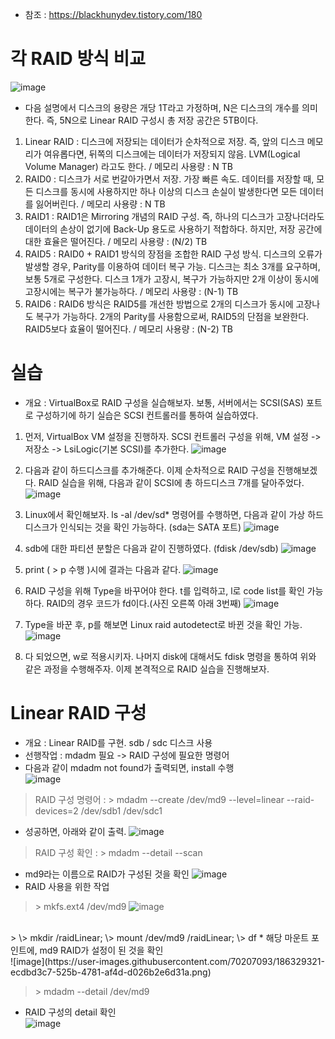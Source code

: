 * 참조 : https://blackhunydev.tistory.com/180

각 RAID 방식 비교
=================
![image](https://user-images.githubusercontent.com/70207093/186291747-535c3d17-9c3b-4496-8b31-6012e264f3c5.png)

* 다음 설명에서 디스크의 용량은 개당 1T라고 가정하며, N은 디스크의 개수를 의미한다. 즉, 5N으로 Linear RAID 구성시 총 저장 공간은 5TB이다.

1. Linear RAID : 디스크에 저장되는 데이터가 순차적으로 저장. 즉, 앞의 디스크 메모리가 여유롭다면, 뒤쪽의 디스크에는 데이터가 저장되지 않음. LVM(Logical Volume Manager) 라고도 한다. / 메모리 사용량 : N TB
2. RAID0 : 디스크가 서로 번갈아가면서 저장. 가장 빠른 속도. 데이터를 저장할 때, 모든 디스크를 동시에 사용하지만 하나 이상의 디스크 손실이 발생한다면 모든 데이터를 잃어버린다. / 메모리 사용량 : N TB 
3. RAID1 : RAID1은 Mirroring 개념의 RAID 구성. 즉, 하나의 디스크가 고장나더라도 데이터의 손상이 없기에 Back-Up 용도로 사용하기 적합하다. 하지만, 저장 공간에 대한 효율은 떨어진다. / 메모리 사용량 : (N/2) TB
4. RAID5 : RAID0 + RAID1 방식의 장점을 조합한 RAID 구성 방식. 디스크의 오류가 발생할 경우, Parity를 이용하여 데이터 복구 가능. 디스크는 최소 3개를 요구하며, 보통 5개로 구성한다. 디스크 1개가 고장시, 복구가 가능하지만 2개 이상이 동시에 고장시에는 복구가 불가능하다. / 메모리 사용량 : (N-1) TB
5. RAID6 : RAID6 방식은 RAID5를 개선한 방법으로 2개의 디스크가 동시에 고장나도 복구가 가능하다. 2개의 Parity를 사용함으로써, RAID5의 단점을 보완한다. RAID5보다 효율이 떨어진다. / 메모리 사용량 : (N-2) TB

실습
====
* 개요 : VirtualBox로 RAID 구성을 실습해보자. 보통, 서버에서는 SCSI(SAS) 포트로 구성하기에 하기 실습은 SCSI 컨트롤러를 통하여 실습하였다.

1. 먼저, VirtualBox VM 설정을 진행하자. SCSI 컨트롤러 구성을 위해, VM 설정 -> 저장소 -> LsiLogic(기본 SCSI)를 추가한다.
   ![image](https://user-images.githubusercontent.com/70207093/186299957-ee80aa78-642a-4120-9cd9-c7f7a16586ee.png)

2. 다음과 같이 하드디스크를 추가해준다. 이제 순차적으로 RAID 구성을 진행해보겠다. RAID 실습을 위해, 다음과 같이 SCSI에 총 하드디스크 7개를 달아주었다.
   ![image](https://user-images.githubusercontent.com/70207093/186300876-c7000f6a-846f-45fc-b47f-9fc0225f4cb3.png)

3. Linux에서 확인해보자. ls -al /dev/sd* 명령어를 수행하면, 다음과 같이 가상 하드디스크가 인식되는 것을 확인 가능하다. (sda는 SATA 포트)
   ![image](https://user-images.githubusercontent.com/70207093/186301145-69865935-7013-4f74-b101-fcb7d2005351.png)

4. sdb에 대한 파티션 분할은 다음과 같이 진행하였다. (fdisk /dev/sdb)
   ![image](https://user-images.githubusercontent.com/70207093/186301443-f9af2c17-e4b1-4385-82e4-fd5270daf829.png)

5. print ( > p 수행 )시에 결과는 다음과 같다.
   ![image](https://user-images.githubusercontent.com/70207093/186301597-9a974dc5-e083-49c4-ac78-75b0ea21756a.png)

6. RAID 구성을 위해 Type을 바꾸어야 한다. t를 입력하고, l로 code list를 확인 가능하다. RAID의 경우 코드가 fd이다.(사진 오른쪽 아래 3번째)
   ![image](https://user-images.githubusercontent.com/70207093/186301810-f9e71681-399d-4930-8c3e-cb4ad97ad3dc.png)

7. Type을 바꾼 후, p를 해보면 Linux raid autodetect로 바뀐 것을 확인 가능.
   ![image](https://user-images.githubusercontent.com/70207093/186301955-b33d67e3-a76f-4d63-a22d-fe27acf116b0.png)

8. 다 되었으면, w로 적용시키자. 나머지 disk에 대해서도 fdisk 명령을 통하여 위와 같은 과정을 수행해주자. 이제 본격적으로 RAID 실습을 진행해보자.

Linear RAID 구성
================
* 개요 : Linear RAID를 구현. sdb / sdc 디스크 사용
* 선행작업 : mdadm 필요 -> RAID 구성에 필요한 명령어
* 다음과 같이 mdadm not found가 출력되면, install 수행</br>
  ![image](https://user-images.githubusercontent.com/70207093/186327949-f8b50f43-8fc3-469a-8887-dac0894ab601.png)
> RAID 구성 명령어 : \> mdadm --create /dev/md9 --level=linear --raid-devices=2 /dev/sdb1 /dev/sdc1
* 성공하면, 아래와 같이 출력.
  ![image](https://user-images.githubusercontent.com/70207093/186328586-b5199a8b-ed2e-45bc-9115-68c7062934bc.png)
> RAID 구성 확인 : \> mdadm --detail --scan
* md9라는 이름으로 RAID가 구성된 것을 확인
  ![image](https://user-images.githubusercontent.com/70207093/186328938-52fe8ad0-8d5a-4cd0-b2d1-6c81066b8642.png)
* RAID 사용을 위한 작업
> \> mkfs.ext4 /dev/md9
  ![image](https://user-images.githubusercontent.com/70207093/186329172-f5cdd755-6d87-4c42-8191-fd9f7f33c0d2.png)
  </br>
> \> mkdir /raidLinear; \> mount /dev/md9  /raidLinear; \> df
* 해당 마운트 포인트에, md9 RAID가 설정이 된 것을 확인</br>
  ![image](https://user-images.githubusercontent.com/70207093/186329321-ecdbd3c7-525b-4781-af4d-d026b2e6d31a.png)

> \> mdadm --detail /dev/md9
* RAID 구성의 detail 확인</br>
  ![image](https://user-images.githubusercontent.com/70207093/186329523-4cd9bdf5-7146-4b4f-b545-1fdd1c2f3b65.png)
